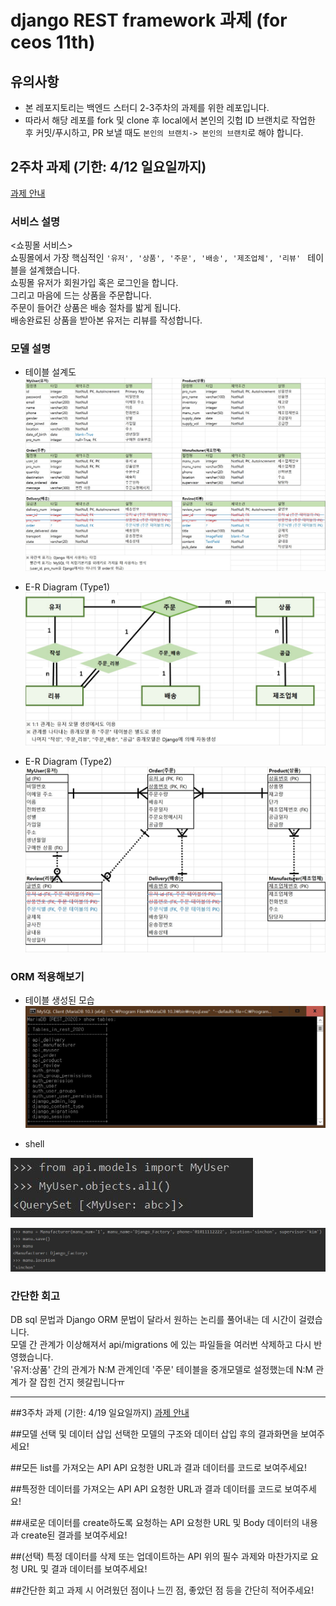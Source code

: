 # django REST framework 과제 (for ceos 11th)

## 유의사항
* 본 레포지토리는 백엔드 스터디 2-3주차의 과제를 위한 레포입니다.
* 따라서 해당 레포를 fork 및 clone 후 local에서 본인의 깃헙 ID 브랜치로 작업한 후 커밋/푸시하고,
PR 보낼 때도 `본인의 브랜치-> 본인의 브랜치`로 해야 합니다.
 
## 2주차 과제 (기한: 4/12 일요일까지)
[과제 안내](https://www.notion.so/3-Django-ORM-c531472b37e844a6a6d484553037c243)

### 서비스 설명

<쇼핑몰 서비스> <br>
쇼핑몰에서 가장 핵심적인 `'유저', '상품', '주문', '배송', '제조업체', '리뷰' ` 테이블을 설계했습니다. <br>
쇼핑몰 유저가 회원가입 혹은 로그인을 합니다. <br>
그리고 마음에 드는 상품을 주문합니다. <br>
주문이 들어간 상품은 배송 절차를 밟게 됩니다. <br>
배송완료된 상품을 받아본 유저는 리뷰를 작성합니다. <br>

### 모델 설명
* 테이블 설계도
![테이블](./git_image/테이블.jpg "테이블")

* E-R Diagram (Type1)
![ERD_1](./git_image/ERD_1.jpg "ERD_1")

* E-R Diagram (Type2)
![ERD_2](./git_image/ERD_2.jpg "ERD_2")


### ORM 적용해보기

* 테이블 생성된 모습
![MySQL_Client](./git_image/MySQL_Client.jpg "MySQL_Client")

* shell

![shell_1](./git_image/shell_1.jpg "shell_1")  

![shell_2](./git_image/shell_2.jpg "shell_2")

### 간단한 회고 
DB sql 문법과 Django ORM 문법이 달라서 원하는 논리를 풀어내는 데 시간이 걸렸습니다. <br>
모델 간 관계가 이상해져서 api/migrations 에 있는 파일들을 여러번 삭제하고 다시 반영했습니다. <br>
'유저:상품' 간의 관계가 N:M 관계인데 '주문' 테이블을 중개모델로 설정했는데 N:M 관계가 잘 잡힌 건지 헷갈립니다ㅠ<br> 

---
##3주차 과제 (기한: 4/19 일요일까지)
[과제 안내](https://www.notion.so/4-DRF1-API-View-464f612bfd9e42e5945325a4ad253cbf)

##모델 선택 및 데이터 삽입
선택한 모델의 구조와 데이터 삽입 후의 결과화면을 보여주세요!

##모든 list를 가져오는 API
API 요청한 URL과 결과 데이터를 코드로 보여주세요!

##특정한 데이터를 가져오는 API
API 요청한 URL과 결과 데이터를 코드로 보여주세요!

##새로운 데이터를 create하도록 요청하는 API
요청한 URL 및 Body 데이터의 내용과 create된 결과를 보여주세요!

##(선택) 특정 데이터를 삭제 또는 업데이트하는 API
위의 필수 과제와 마찬가지로 요청 URL 및 결과 데이터를 보여주세요!

##간단한 회고
과제 시 어려웠던 점이나 느낀 점, 좋았던 점 등을 간단히 적어주세요!